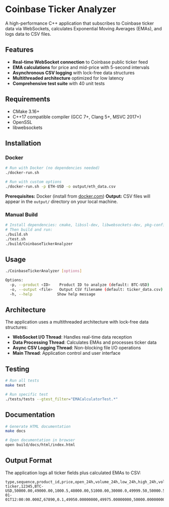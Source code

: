 # Coinbase Ticker Analyzer

A high-performance C++ application that subscribes to Coinbase ticker data via WebSockets, calculates Exponential Moving Averages (EMAs), and logs data to CSV files.

## Features

- **Real-time WebSocket connection** to Coinbase public ticker feed
- **EMA calculations** for price and mid-price with 5-second intervals
- **Asynchronous CSV logging** with lock-free data structures
- **Multithreaded architecture** optimized for low latency
- **Comprehensive test suite** with 40 unit tests

## Requirements

- CMake 3.16+
- C++17 compatible compiler (GCC 7+, Clang 5+, MSVC 2017+)
- OpenSSL
- libwebsockets

## Installation

### Docker
```bash
# Run with Docker (no dependencies needed)
./docker-run.sh

# Run with custom options
./docker-run.sh -p ETH-USD -o output/eth_data.csv
```

**Prerequisites:** Docker (install from [docker.com](https://docs.docker.com/get-docker/))
**Output:** CSV files will appear in the `output/` directory on your local machine.

### Manual Build
```bash
# Install dependencies: cmake, libssl-dev, libwebsockets-dev, pkg-config
# Then build and run:
./build.sh
./test.sh
./build/CoinbaseTickerAnalyzer
```

## Usage

```bash
./CoinbaseTickerAnalyzer [options]

Options:
  -p, --product <ID>    Product ID to analyze (default: BTC-USD)
  -o, --output <file>   Output CSV filename (default: ticker_data.csv)
  -h, --help           Show help message
```

## Architecture

The application uses a multithreaded architecture with lock-free data structures:

- **WebSocket I/O Thread**: Handles real-time data reception
- **Data Processing Thread**: Calculates EMAs and processes ticker data
- **Async CSV Logging Thread**: Non-blocking file I/O operations
- **Main Thread**: Application control and user interface

## Testing

```bash
# Run all tests
make test

# Run specific test
./tests/tests --gtest_filter="EMACalculatorTest.*"
```

## Documentation

```bash
# Generate HTML documentation
make docs

# Open documentation in browser
open build/docs/html/index.html
```

## Output Format

The application logs all ticker fields plus calculated EMAs to CSV:

```csv
type,sequence,product_id,price,open_24h,volume_24h,low_24h,high_24h,volume_30d,best_bid,best_ask,side,time,trade_id,last_size,price_ema,mid_price_ema,mid_price
ticker,12345,BTC-USD,50000.00,49000.00,1000.5,48000.00,51000.00,30000.0,49999.50,50000.50,buy,2024-01-01T12:00:00.000Z,67890,0.1,49950.00000000,49975.00000000,50000.00000000
```
